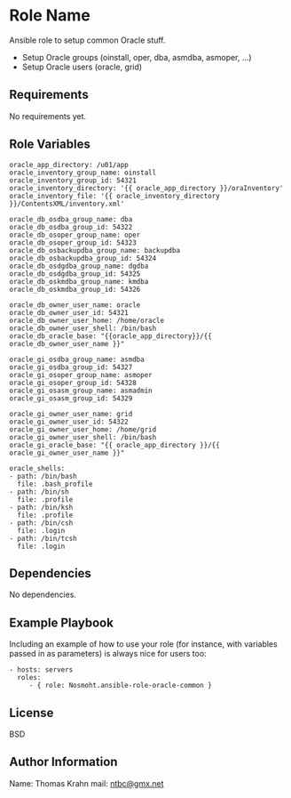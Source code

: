 Role Name
=========

Ansible role to setup common Oracle stuff.

- Setup Oracle groups (oinstall, oper, dba, asmdba, asmoper, ...)
- Setup Oracle users (oracle, grid)

Requirements
------------

No requirements yet.

Role Variables
--------------

    oracle_app_directory: /u01/app
    oracle_inventory_group_name: oinstall
    oracle_inventory_group_id: 54321
    oracle_inventory_directory: '{{ oracle_app_directory }}/oraInventory'
    oracle_inventory_file: '{{ oracle_inventory_directory }}/ContentsXML/inventory.xml'

    oracle_db_osdba_group_name: dba
    oracle_db_osdba_group_id: 54322
    oracle_db_osoper_group_name: oper
    oracle_db_osoper_group_id: 54323
    oracle_db_osbackupdba_group_name: backupdba
    oracle_db_osbackupdba_group_id: 54324
    oracle_db_osdgdba_group_name: dgdba
    oracle_db_osdgdba_group_id: 54325
    oracle_db_oskmdba_group_name: kmdba
    oracle_db_oskmdba_group_id: 54326

    oracle_db_owner_user_name: oracle
    oracle_db_owner_user_id: 54321
    oracle_db_owner_user_home: /home/oracle
    oracle_db_owner_user_shell: /bin/bash
    oracle_db_oracle_base: "{{oracle_app_directory}}/{{ oracle_db_owner_user_name }}"

    oracle_gi_osdba_group_name: asmdba
    oracle_gi_osdba_group_id: 54327
    oracle_gi_osoper_group_name: asmoper
    oracle_gi_osoper_group_id: 54328
    oracle_gi_osasm_group_name: asmadmin
    oracle_gi_osasm_group_id: 54329

    oracle_gi_owner_user_name: grid
    oracle_gi_owner_user_id: 54322
    oracle_gi_owner_user_home: /home/grid
    oracle_gi_owner_user_shell: /bin/bash
    oracle_gi_oracle_base: "{{ oracle_app_directory }}/{{ oracle_gi_owner_user_name }}"

    oracle_shells:
    - path: /bin/bash
      file: .bash_profile
    - path: /bin/sh
      file: .profile
    - path: /bin/ksh
      file: .profile
    - path: /bin/csh
      file: .login
    - path: /bin/tcsh
      file: .login

Dependencies
------------

No dependencies.

Example Playbook
----------------

Including an example of how to use your role (for instance, with variables passed in as parameters) is always nice for users too:

    - hosts: servers
      roles:
         - { role: Nosmoht.ansible-role-oracle-common }

License
-------

BSD

Author Information
------------------

Name: Thomas Krahn
mail: ntbc@gmx.net

